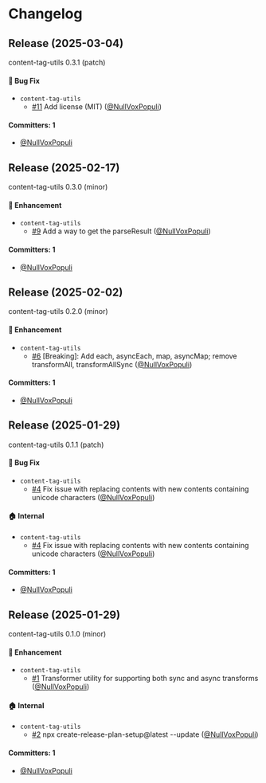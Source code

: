 # Changelog

## Release (2025-03-04)

content-tag-utils 0.3.1 (patch)

#### :bug: Bug Fix
* `content-tag-utils`
  * [#11](https://github.com/NullVoxPopuli/content-tag-utils/pull/11) Add license (MIT) ([@NullVoxPopuli](https://github.com/NullVoxPopuli))

#### Committers: 1
- [@NullVoxPopuli](https://github.com/NullVoxPopuli)

## Release (2025-02-17)

content-tag-utils 0.3.0 (minor)

#### :rocket: Enhancement
* `content-tag-utils`
  * [#9](https://github.com/NullVoxPopuli/content-tag-utils/pull/9) Add a way to get the parseResult ([@NullVoxPopuli](https://github.com/NullVoxPopuli))

#### Committers: 1
- [@NullVoxPopuli](https://github.com/NullVoxPopuli)

## Release (2025-02-02)

content-tag-utils 0.2.0 (minor)

#### :rocket: Enhancement
* `content-tag-utils`
  * [#6](https://github.com/NullVoxPopuli/content-tag-utils/pull/6) [Breaking]: Add each, asyncEach, map, asyncMap; remove transformAll, transformAllSync  ([@NullVoxPopuli](https://github.com/NullVoxPopuli))

#### Committers: 1
- [@NullVoxPopuli](https://github.com/NullVoxPopuli)

## Release (2025-01-29)

content-tag-utils 0.1.1 (patch)

#### :bug: Bug Fix
* `content-tag-utils`
  * [#4](https://github.com/NullVoxPopuli/content-tag-utils/pull/4) Fix issue with replacing contents with new contents containing unicode characters ([@NullVoxPopuli](https://github.com/NullVoxPopuli))

#### :house: Internal
* `content-tag-utils`
  * [#4](https://github.com/NullVoxPopuli/content-tag-utils/pull/4) Fix issue with replacing contents with new contents containing unicode characters ([@NullVoxPopuli](https://github.com/NullVoxPopuli))

#### Committers: 1
- [@NullVoxPopuli](https://github.com/NullVoxPopuli)

## Release (2025-01-29)

content-tag-utils 0.1.0 (minor)

#### :rocket: Enhancement
* `content-tag-utils`
  * [#1](https://github.com/NullVoxPopuli/content-tag-utils/pull/1) Transformer utility for supporting both sync and async transforms ([@NullVoxPopuli](https://github.com/NullVoxPopuli))

#### :house: Internal
* `content-tag-utils`
  * [#2](https://github.com/NullVoxPopuli/content-tag-utils/pull/2) npx create-release-plan-setup@latest --update ([@NullVoxPopuli](https://github.com/NullVoxPopuli))

#### Committers: 1
- [@NullVoxPopuli](https://github.com/NullVoxPopuli)
